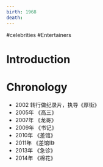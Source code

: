 ```yaml
---
birth: 1968
death: 
---
```

#celebrities #Entertainers 
# Introduction 
# Chronology
- 2002 转行做纪录片，执导《厚街》
- 2005年 《高三》
- 2007年 《龙哥》
- 2009年 《书记》
- 2010年 《差馆》
- 2011年 《差馆II》
- 2013年 《急诊》
- 2014年 《棉花》